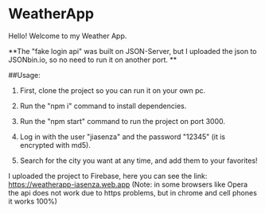 # WeatherApp
Hello! Welcome to my Weather App.

**The "fake login api" was built on JSON-Server, but I uploaded the json to JSONbin.io, so no need to run it on another port.
**

##Usage:

1) First, clone the project so you can run it on your own pc.

2) Run the "npm i" command to install dependencies.

3) Run the "npm start" command to run the project on port 3000.

4) Log in with the user "jiasenza" and the password "12345" (it is encrypted with md5).

5) Search for the city you want at any time, and add them to your favorites!


I uploaded the project to Firebase, here you can see the link:
https://weatherapp-iasenza.web.app
(Note: in some browsers like Opera the api does not work due to https problems, but in chrome and cell phones it works 100%)
